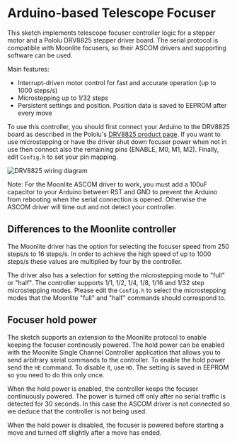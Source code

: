 # Arduino-based Telescope Focuser

This sketch implements telescope focuser controller logic for a stepper motor and a Pololu DRV8825 stepper driver board. The serial protocol is compatible with Moonlite focusers, so their ASCOM drivers and supporting software can be used.

Main features:

- Interrupt-driven motor control for fast and accurate operation (up to 1000 steps/s)
- Microstepping up to 1/32 steps
- Persistent settings and position. Position data is saved to EEPROM after every move

To use this controller, you should first connect your Arduino to the DRV8825 board as described in the Pololu's [DRV8825 product page](https://www.pololu.com/product/2133). If you want to use microstepping or have the driver shut down focuser power when not in use then connect also the remaining pins (ENABLE, M0, M1, M2). Finally, edit `Config.h` to set your pin mapping.

![DRV8825 wiring diagram](https://a.pololu-files.com/picture/0J4232.600.png)

Note: For the Moonlite ASCOM driver to work, you must add a 100uF capacitor to your Arduino between RST and GND to prevent the Arduino from rebooting when the serial connection is opened. Otherwise the ASCOM driver will time out and not detect your controller.

## Differences to the Moonlite controller

The Moonlite driver has the option for selecting the focuser speed from 250 steps/s to 16 steps/s. In order to achieve the high speed of up to 1000 steps/s these values are multiplied by four by the controller.

The driver also has a selection for setting the microstepping mode to "full" or "half". The controller supports 1/1, 1/2, 1/4, 1/8, 1/16 and 1/32 step microstepping modes. Please edit the `Config.h` to select the microstepping modes that the Moonlite "full" and "half" commands should correspond to.

## Focuser hold power

The sketch supports an extension to the Moonlite protocol to enable keeping the focuser continously powered. The hold power can be enabled with the Moonlite Single Channel Controller application that allows you to send arbitrary serial commands to the controller. To enable the hold power send the `HE` command. To disable it, use `HD`. The setting is saved in EEPROM so you need to do this only once.

When the hold power is enabled, the controller keeps the focuser continuously powered. The power is turned off only after no serial traffic is detected for 30 seconds. In this case the ASCOM driver is not connected so we deduce that the controller is not being used.

When the hold power is disabled, the focuser is powered before starting a move and turned off
slightly after a move has ended.
